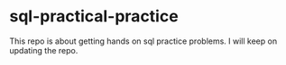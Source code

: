 # sql-practical-practice
This repo is about getting hands on sql practice problems. I will keep on updating the repo. 
